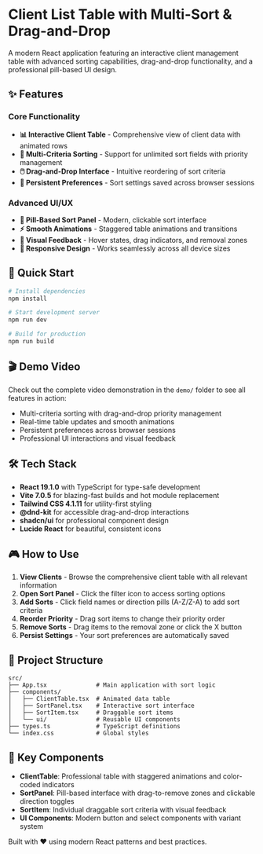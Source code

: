 # Client List Table with Multi-Sort & Drag-and-Drop

A modern React application featuring an interactive client management table with advanced sorting capabilities, drag-and-drop functionality, and a professional pill-based UI design.

## ✨ Features

### Core Functionality

- **📊 Interactive Client Table** - Comprehensive view of client data with animated rows
- **🎯 Multi-Criteria Sorting** - Support for unlimited sort fields with priority management
- **🖱️ Drag-and-Drop Interface** - Intuitive reordering of sort criteria
- **💾 Persistent Preferences** - Sort settings saved across browser sessions

### Advanced UI/UX

- **🎨 Pill-Based Sort Panel** - Modern, clickable sort interface
- **⚡ Smooth Animations** - Staggered table animations and transitions
- **🎪 Visual Feedback** - Hover states, drag indicators, and removal zones
- **📱 Responsive Design** - Works seamlessly across all device sizes

## 🚀 Quick Start

```bash
# Install dependencies
npm install

# Start development server
npm run dev

# Build for production
npm run build
```

## 🎬 Demo Video

Check out the complete video demonstration in the `demo/` folder to see all features in action:

- Multi-criteria sorting with drag-and-drop priority management
- Real-time table updates and smooth animations
- Persistent preferences across browser sessions
- Professional UI interactions and visual feedback

## 🛠️ Tech Stack

- **React 19.1.0** with TypeScript for type-safe development
- **Vite 7.0.5** for blazing-fast builds and hot module replacement
- **Tailwind CSS 4.1.11** for utility-first styling
- **@dnd-kit** for accessible drag-and-drop interactions
- **shadcn/ui** for professional component design
- **Lucide React** for beautiful, consistent icons

## 🎮 How to Use

1. **View Clients** - Browse the comprehensive client table with all relevant information
2. **Open Sort Panel** - Click the filter icon to access sorting options
3. **Add Sorts** - Click field names or direction pills (A-Z/Z-A) to add sort criteria
4. **Reorder Priority** - Drag sort items to change their priority order
5. **Remove Sorts** - Drag items to the removal zone or click the X button
6. **Persist Settings** - Your sort preferences are automatically saved

## 📁 Project Structure

```
src/
├── App.tsx              # Main application with sort logic
├── components/
│   ├── ClientTable.tsx  # Animated data table
│   ├── SortPanel.tsx    # Interactive sort interface
│   ├── SortItem.tsx     # Draggable sort items
│   └── ui/              # Reusable UI components
├── types.ts             # TypeScript definitions
└── index.css            # Global styles
```

## 🎯 Key Components

- **ClientTable**: Professional table with staggered animations and color-coded indicators
- **SortPanel**: Pill-based interface with drag-to-remove zones and clickable direction toggles
- **SortItem**: Individual draggable sort criteria with visual feedback
- **UI Components**: Modern button and select components with variant system

Built with ❤️ using modern React patterns and best practices.
